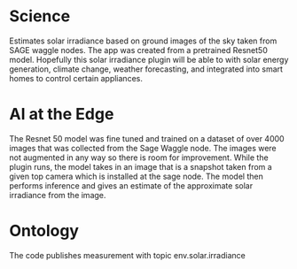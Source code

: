 # Science
Estimates solar irradiance based on ground images of the sky taken from SAGE waggle nodes. The app was created from a pretrained Resnet50 model. Hopefully this solar irradiance plugin will be able to with solar energy generation, climate change, weather forecasting, and integrated into smart homes to control certain appliances.

# AI at the Edge
The Resnet 50 model was fine tuned and trained on a dataset of over 4000 images that was collected from the Sage Waggle node. The images were not augmented in any way so there is room for improvement. While the plugin runs, the model takes in an image that is a snapshot taken from a given top camera which is installed at the sage node. The model then performs inference and gives an estimate of the approximate solar irradiance from the image.

# Ontology
The code publishes measurement with topic env.solar.irradiance




